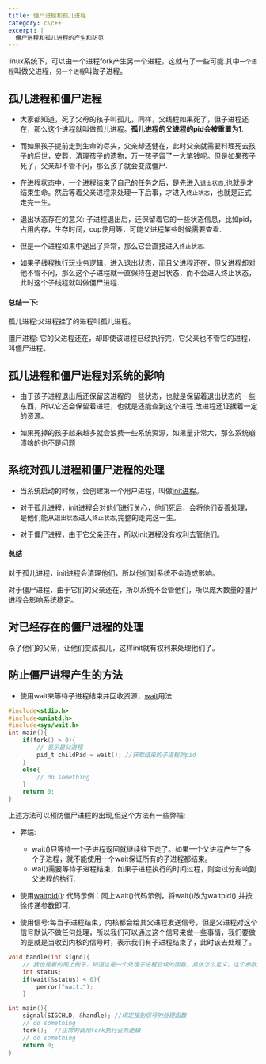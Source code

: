 ```yaml
---
title: 僵尸进程和孤儿进程
category: c\c++
excerpt: |
  僵尸进程和孤儿进程的产生和防范
---
```


linux系统下，可以由一个进程fork产生另一个进程，这就有了一些可能.其中`一个进程`叫做父进程，`另一个进程`叫做子进程。

## 孤儿进程和僵尸进程

- 大家都知道，死了父母的孩子叫孤儿，同样，父线程如果死了，但子进程还在，那么这个进程就叫做孤儿进程。**孤儿进程的父进程的pid会被重置为1**.
 
- 而如果孩子提前走到生命的尽头，父亲却还健在，此时父亲就需要料理死去孩子的后世，安葬，清理孩子的遗物，万一孩子留了一大笔钱呢。但是如果孩子死了，父亲却不管不问，那么孩子就会变成僵尸.

- 在进程状态中，一个进程结束了自己的任务之后，是先进入`退出状态`,也就是才结束生命。然后等着父亲进程来处理一下后事，才进入`终止状态`，也就是正式走完一生。

- 退出状态存在的意义: 子进程退出后，还保留着它的一些状态信息，比如pid，占用内存，生存时间，cup使用等，可能父进程某些时候需要查看.

- 但是一个进程如果中途出了异常，那么它会直接进入`终止状态`.

- 如果子线程执行玩业务逻辑，进入退出状态，而且父进程还在，但父进程却对他不管不问，那么这个子进程就一直保持在退出状态，而不会进入终止状态，此时这个子线程就叫做僵尸进程.

#### 总结一下:

孤儿进程:父进程挂了的进程叫孤儿进程。

僵尸进程: 它的父进程还在，却即使该进程已经执行完，它父亲也不管它的进程，叫僵尸进程。


## 孤儿进程和僵尸进程对系统的影响

- 由于孩子进程退出后还保留这进程的一些状态，也就是保留着退出状态的一些东西，所以它还会保留着进程，也就是还能查到这个进程.改进程还证据着一定的资源。

- 如果死掉的孩子越来越多就会浪费一些系统资源，如果量非常大，那么系统崩溃啥的也不是问题

## 系统对孤儿进程和僵尸进程的处理

- 当系统启动的时候，会创建第一个用户进程，叫做[init进程](http://baike.baidu.com/item/init%E8%BF%9B%E7%A8%8B)。

- 对于孤儿进程，init进程会对他们进行关心，他们死后，会将他们妥善处理，是他们能从`退出状态`进入`终止状态`,完整的走完这一生。

- 对于僵尸进程，由于它父亲还在，所以init进程没有权利去管他们。

#### 总结

对于孤儿进程，init进程会清理他们，所以他们对系统不会造成影响。

对于僵尸进程，由于它们的父亲还在，所以系统不会管他们，所以庞大数量的僵尸进程会影响系统稳定。

## 对已经存在的僵尸进程的处理

杀了他们的父亲，让他们变成孤儿，这样init就有权利来处理他们了。

## 防止僵尸进程产生的方法
- 使用wait来等待子进程结束并回收资源，[wait](http://single-thread.me/c/c++/2017/05/02/wait-and-waitpid/)用法:

```c
#include<stdio.h>
#include<unistd.h>
#include<sys/wait.h>
int main(){
	if(fork() > 0){
		// 表示是父进程
		pid_t childPid = wait(); //获取结束的子进程的pid
	}
	else{
		// do something
	}
	return 0;
}

```

上述方法可以预防僵尸进程的出现,但这个方法有一些弊端:

   - 弊端:
       - wait()只等待一个子进程返回就继续往下走了。如果一个父进程产生了多个子进程，就不能使用一个wait保证所有的子进程都结束。
       - wai()需要等待子进程结束，如果子进程执行的时间过程，则会过分影响到父进程的执行.
       
- 使用[waitpid()](http://single-thread.me/c/c++/2017/05/02/wait-and-waitpid/):
代码示例：同上wait()代码示例，将wait()改为waitpid(),并按徐传递参数即可.

- 使用信号:每当子进程结束，内核都会给其父进程发送信号，但是父进程对这个信号默认不做任何处理，所以我们可以通过这个信号来做一些事情，我们要做的是就是当收到内核的信号时，表示我们有子进程结束了，此时该去处理了。

```c
void handle(int signo){
	// 我也是看的网上例子，知道这是一个处理子进程后续的函数，具体怎么定义，这个参数是干啥用的等我一概不知，现在也没打算深入，后续用到了再深入
	int status;
	if(wait(&status) < 0){
		perror("wait:");
	}

int main(){
	signal(SIGCHLD, &handle); //绑定接到信号的处理函数
	// do something
	fork();  //正常的调用fork执行业务逻辑
	// do something
	return 0;
}
```
